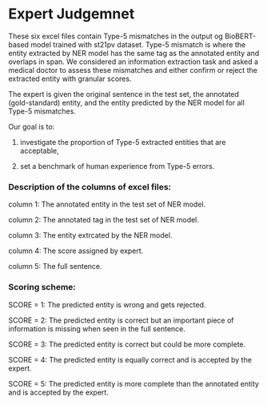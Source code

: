 # Expert Judgemnet 

These six excel files contain Type-5 mismatches in the output og BioBERT-based model trained with st21pv dataset. 
Type-5 mismatch is where the entity extracted by NER model has the same tag as the annotated entity and overlaps in span.
We considered an information extraction task and asked a medical doctor to assess these mismatches and either confirm or
reject the extracted entity with granular scores.

The expert is given the original sentence in the test set, the annotated (gold-standard) entity,
and the entity predicted by the NER model for all Type-5 mismatches. 


Our goal is to: 

1) investigate the proportion of Type-5 extracted entities that are acceptable, 

2) set a benchmark of human experience from Type-5 errors. 



### Description of the columns of excel files:

column 1: The annotated entity in the test set of NER model.

column 2: The annotated tag in the test set of NER model. 

column 3: The entity extrcated by the NER model.

column 4: The score assigned by expert. 

column 5: The full sentence. 


### Scoring scheme: 

SCORE = 1: The predicted entity is wrong and gets rejected.  

SCORE = 2: The predicted entity is correct but an important piece of information is missing when seen in the full sentence. 

SCORE = 3: The predicted entity is correct but could be more complete. 

SCORE = 4: The predicted entity is equally correct and is accepted by the expert. 

SCORE = 5: The predicted entity is more complete than the annotated entity and is accepted by the expert. 
